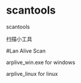 # scantools
<p>scantools </p>
<p>扫描小工具</p>
<p>
<p>#Lan Alive Scan</p>
<p>arplive_win.exe  for windows</p>
<p>arplive_linux  for linux</p>
